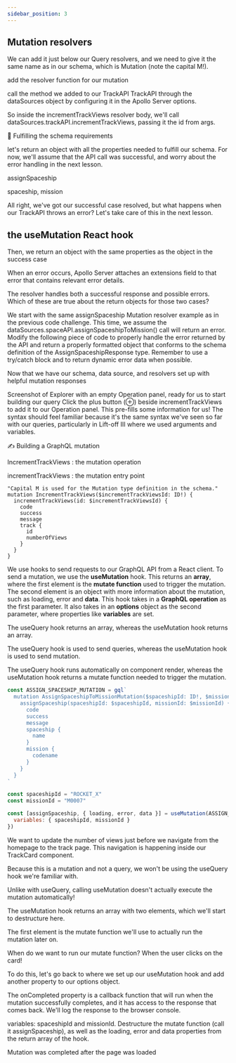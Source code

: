 ```yaml
---
sidebar_position: 3
---
```


## Mutation resolvers

We can add it just below our Query resolvers, and we need to give it the same name as in our schema, which is Mutation (note the capital M!).

add the resolver function for our mutation

call the method we added to our TrackAPI
TrackAPI through the dataSources object by configuring it in the Apollo Server options.

So inside the incrementTrackViews resolver body, we'll call dataSources.trackAPI.incrementTrackViews, passing it the id from args.

📄 Fulfilling the schema requirements

let's return an object with all the properties needed to fulfill our schema. For now, we'll assume that the API call was successful, and worry about the error handling in the next lesson.

assignSpaceship

spaceship, mission

All right, we've got our successful case resolved, but what happens when our TrackAPI throws an error? Let's take care of this in the next lesson.

## the useMutation React hook

Then, we return an object with the same properties as the object in the success case

When an error occurs, Apollo Server attaches an extensions field to that error that contains relevant error details.

The resolver handles both a successful response and possible errors. Which of these are true about the return objects for those two cases?

We start with the same assignSpaceship Mutation resolver example as in the previous code challenge. This time, we assume the dataSources.spaceAPI.assignSpaceshipToMission() call will return an error. Modify the following piece of code to properly handle the error returned by the API and return a properly formatted object that conforms to the schema definition of the AssignSpaceshipResponse type. Remember to use a try/catch block and to return dynamic error data when possible.

Now that we have our schema, data source, and resolvers set up with helpful mutation responses

Screenshot of Explorer with an empty Operation panel, ready for us to start building our query
Click the plus button (⊕) beside incrementTrackViews to add it to our Operation panel. This pre-fills some information for us! The syntax should feel familiar because it's the same syntax we've seen so far with our queries, particularly in Lift-off III where we used arguments and variables.

✍️ Building a GraphQL mutation

IncrementTrackViews : the mutation operation

incrementTrackViews : the mutation entry point

```
"Capital M is used for the Mutation type definition in the schema."
mutation IncrementTrackViews($incrementTrackViewsId: ID!) {
  incrementTrackViews(id: $incrementTrackViewsId) {
    code
    success
    message
    track {
      id
      numberOfViews
    }
  }
}
```

We use hooks to send requests to our GraphQL API from a React client. To send a mutation, we use the **useMutation** hook. This returns an **array**, where the first element is the **mutate function** used to trigger the mutation. The second element is an object with more information about the mutation, such as loading, error and **data**. This hook takes in a **GraphQL operation** as the first parameter. It also takes in an **options** object as the second parameter, where properties like **variables** are set.

The useQuery hook returns an array, whereas the useMutation hook returns an array.

The useQuery hook is used to send queries, whereas the useMutation hook is used to send mutation.

The useQuery hook runs automatically on component render, whereas the useMutation hook returns a mutate function needed to trigger the mutation.

```js
const ASSIGN_SPACESHIP_MUTATION = gql`
  mutation AssignSpaceshipToMissionMutation($spaceshipId: ID!, $missionId: ID!) {
    assignSpaceship(spaceshipId: $spaceshipId, missionId: $missionId) {
      code
      success
      message
      spaceship {
        name
      }
      mission {
        codename
      }
    }
  }
`

const spaceshipId = "ROCKET_X"
const missionId = "M0007"

const [assignSpaceship, { loading, error, data }] = useMutation(ASSIGN_SPACESHIP_MUTATION, {
  variables: { spaceshipId, missionId }
})
```

We want to update the number of views just before we navigate from the homepage to the track page. This navigation is happening inside our TrackCard component.

Because this is a mutation and not a query, we won't be using the useQuery hook we're familiar with.

Unlike with useQuery, calling useMutation doesn't actually execute the mutation automatically!

The useMutation hook returns an array with two elements, which we'll start to destructure here.

The first element is the mutate function we'll use to actually run the mutation later on.

When do we want to run our mutate function? When the user clicks on the card!

To do this, let's go back to where we set up our useMutation hook and add another property to our options object.

The onCompleted property is a callback function that will run when the mutation successfully completes, and it has access to the response that comes back. We'll log the response to the browser console.

variables: spaceshipId and missionId. Destructure the mutate function (call it assignSpaceship), as well as the loading, error and data properties from the return array of the hook.

Mutation was completed after the page was loaded
